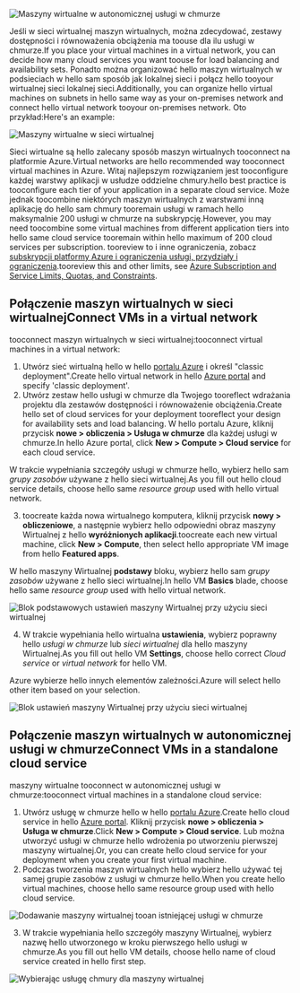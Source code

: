 

![Maszyny wirtualne w autonomicznej usługi w chmurze](./media/virtual-machines-common-classic-connect-vms/CloudServiceExample.png)

<span data-ttu-id="5fa9c-102">Jeśli w sieci wirtualnej maszyn wirtualnych, można zdecydować, zestawy dostępności i równoważenia obciążenia ma toouse dla ilu usługi w chmurze.</span><span class="sxs-lookup"><span data-stu-id="5fa9c-102">If you place your virtual machines in a virtual network, you can decide how many cloud services you want toouse for load balancing and availability sets.</span></span> <span data-ttu-id="5fa9c-103">Ponadto można organizować hello maszyn wirtualnych w podsieciach w hello sam sposób jak lokalnej sieci i połącz hello tooyour wirtualnej sieci lokalnej sieci.</span><span class="sxs-lookup"><span data-stu-id="5fa9c-103">Additionally, you can organize hello virtual machines on subnets in hello same way as your on-premises network and connect hello virtual network tooyour on-premises network.</span></span> <span data-ttu-id="5fa9c-104">Oto przykład:</span><span class="sxs-lookup"><span data-stu-id="5fa9c-104">Here's an example:</span></span>

![Maszyny wirtualne w sieci wirtualnej](./media/virtual-machines-common-classic-connect-vms/VirtualNetworkExample.png)

<span data-ttu-id="5fa9c-106">Sieci wirtualne są hello zalecany sposób maszyn wirtualnych tooconnect na platformie Azure.</span><span class="sxs-lookup"><span data-stu-id="5fa9c-106">Virtual networks are hello recommended way tooconnect virtual machines in Azure.</span></span> <span data-ttu-id="5fa9c-107">Witaj najlepszym rozwiązaniem jest tooconfigure każdej warstwy aplikacji w usłudze oddzielne chmury.</span><span class="sxs-lookup"><span data-stu-id="5fa9c-107">hello best practice is tooconfigure each tier of your application in a separate cloud service.</span></span> <span data-ttu-id="5fa9c-108">Może jednak toocombine niektórych maszyn wirtualnych z warstwami inną aplikację do hello sam chmury tooremain usługi w ramach hello maksymalnie 200 usługi w chmurze na subskrypcję.</span><span class="sxs-lookup"><span data-stu-id="5fa9c-108">However, you may need toocombine some virtual machines from different application tiers into hello same cloud service tooremain within hello maximum of 200 cloud services per subscription.</span></span> <span data-ttu-id="5fa9c-109">tooreview to i inne ograniczenia, zobacz [subskrypcji platformy Azure i ograniczenia usługi, przydziały i ograniczenia](../articles/azure-subscription-service-limits.md).</span><span class="sxs-lookup"><span data-stu-id="5fa9c-109">tooreview this and other limits, see [Azure Subscription and Service Limits, Quotas, and Constraints](../articles/azure-subscription-service-limits.md).</span></span>

## <a name="connect-vms-in-a-virtual-network"></a><span data-ttu-id="5fa9c-110">Połączenie maszyn wirtualnych w sieci wirtualnej</span><span class="sxs-lookup"><span data-stu-id="5fa9c-110">Connect VMs in a virtual network</span></span>
<span data-ttu-id="5fa9c-111">tooconnect maszyn wirtualnych w sieci wirtualnej:</span><span class="sxs-lookup"><span data-stu-id="5fa9c-111">tooconnect virtual machines in a virtual network:</span></span>

1. <span data-ttu-id="5fa9c-112">Utwórz sieć wirtualną hello w hello [portalu Azure](../articles/virtual-network/virtual-networks-create-vnet-classic-pportal.md) i określ "classic deployment".</span><span class="sxs-lookup"><span data-stu-id="5fa9c-112">Create hello virtual network in hello [Azure portal](../articles/virtual-network/virtual-networks-create-vnet-classic-pportal.md) and specify 'classic deployment'.</span></span>
2. <span data-ttu-id="5fa9c-113">Utwórz zestaw hello usługi w chmurze dla Twojego tooreflect wdrażania projektu dla zestawów dostępności i równoważenie obciążenia.</span><span class="sxs-lookup"><span data-stu-id="5fa9c-113">Create hello set of cloud services for your deployment tooreflect your design for availability sets and load balancing.</span></span> <span data-ttu-id="5fa9c-114">W hello portalu Azure, kliknij przycisk **nowe > obliczenia > Usługa w chmurze** dla każdej usługi w chmurze.</span><span class="sxs-lookup"><span data-stu-id="5fa9c-114">In hello Azure portal, click **New > Compute > Cloud service** for each cloud service.</span></span>

  <span data-ttu-id="5fa9c-115">W trakcie wypełniania szczegóły usługi w chmurze hello, wybierz hello sam _grupy zasobów_ używane z hello sieci wirtualnej.</span><span class="sxs-lookup"><span data-stu-id="5fa9c-115">As you fill out hello cloud service details, choose hello same _resource group_ used with hello virtual network.</span></span>

3. <span data-ttu-id="5fa9c-116">toocreate każda nowa wirtualnego komputera, kliknij przycisk **nowy > obliczeniowe**, a następnie wybierz hello odpowiedni obraz maszyny Wirtualnej z hello **wyróżnionych aplikacji**.</span><span class="sxs-lookup"><span data-stu-id="5fa9c-116">toocreate each new virtual machine, click **New > Compute**, then select hello appropriate VM image from hello **Featured apps**.</span></span>

  <span data-ttu-id="5fa9c-117">W hello maszyny Wirtualnej **podstawy** bloku, wybierz hello sam _grupy zasobów_ używane z hello sieci wirtualnej.</span><span class="sxs-lookup"><span data-stu-id="5fa9c-117">In hello VM **Basics** blade, choose hello same _resource group_ used with hello virtual network.</span></span>

  ![Blok podstawowych ustawień maszyny Wirtualnej przy użyciu sieci wirtualnej](./media/virtual-machines-common-classic-connect-vms/CreateVM_Basics_VN.png)

4. <span data-ttu-id="5fa9c-119">W trakcie wypełniania hello wirtualna **ustawienia**, wybierz poprawny hello _usługi w chmurze_ lub _sieci wirtualnej_ dla hello maszyny Wirtualnej.</span><span class="sxs-lookup"><span data-stu-id="5fa9c-119">As you fill out hello VM **Settings**, choose hello correct _Cloud service_ or _virtual network_ for hello VM.</span></span>

  <span data-ttu-id="5fa9c-120">Azure wybierze hello innych elementów zależności.</span><span class="sxs-lookup"><span data-stu-id="5fa9c-120">Azure will select hello other item based on your selection.</span></span>

  ![Blok ustawień maszyny Wirtualnej przy użyciu sieci wirtualnej](./media/virtual-machines-common-classic-connect-vms/CreateVM_Settings_VN.png)


## <a name="connect-vms-in-a-standalone-cloud-service"></a><span data-ttu-id="5fa9c-122">Połączenie maszyn wirtualnych w autonomicznej usługi w chmurze</span><span class="sxs-lookup"><span data-stu-id="5fa9c-122">Connect VMs in a standalone cloud service</span></span>
<span data-ttu-id="5fa9c-123">maszyny wirtualne tooconnect w autonomicznej usługi w chmurze:</span><span class="sxs-lookup"><span data-stu-id="5fa9c-123">tooconnect virtual machines in a standalone cloud service:</span></span>

1. <span data-ttu-id="5fa9c-124">Utwórz usługę w chmurze hello w hello [portalu Azure](http://portal.azure.com).</span><span class="sxs-lookup"><span data-stu-id="5fa9c-124">Create hello cloud service in hello [Azure portal](http://portal.azure.com).</span></span> <span data-ttu-id="5fa9c-125">Kliknij przycisk **nowe > obliczenia > Usługa w chmurze**.</span><span class="sxs-lookup"><span data-stu-id="5fa9c-125">Click **New > Compute > Cloud service**.</span></span> <span data-ttu-id="5fa9c-126">Lub można utworzyć usługi w chmurze hello wdrożenia po utworzeniu pierwszej maszyny wirtualnej.</span><span class="sxs-lookup"><span data-stu-id="5fa9c-126">Or, you can create hello cloud service for your deployment when you create your first virtual machine.</span></span>
2. <span data-ttu-id="5fa9c-127">Podczas tworzenia maszyn wirtualnych hello wybierz hello używać tej samej grupie zasobów z usługi w chmurze hello.</span><span class="sxs-lookup"><span data-stu-id="5fa9c-127">When you create hello virtual machines, choose hello same resource group used with hello cloud service.</span></span>

  ![Dodawanie maszyny wirtualnej tooan istniejącej usługi w chmurze](./media/virtual-machines-common-classic-connect-vms/CreateVM_Basics_SA.png)

3.  <span data-ttu-id="5fa9c-129">W trakcie wypełniania hello szczegóły maszyny Wirtualnej, wybierz nazwę hello utworzonego w kroku pierwszego hello usługi w chmurze.</span><span class="sxs-lookup"><span data-stu-id="5fa9c-129">As you fill out hello VM details, choose hello name of cloud service created in hello first step.</span></span>

  ![Wybierając usługę chmury dla maszyny wirtualnej](./media/virtual-machines-common-classic-connect-vms/CreateVM_Settings_SA.png)
